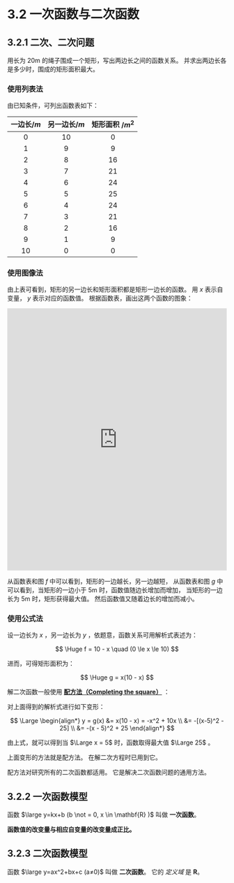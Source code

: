 # 3.2 一次函数与二次函数

## 3.2.1 二次、二次问题

用长为 20m 的绳子围成一个矩形，写出两边长之间的函数关系。
并求出两边长各是多少时，围成的矩形面积最大。

### 使用列表法

由已知条件，可列出函数表如下：

| 一边长$/m$ | 另一边长$/m$ | 矩形面积 $/m^2$ |
| :---: | :---: | :---: |
|  0 | 10 |  0 |
|  1 |  9 |  9 |
|  2 |  8 | 16 |
|  3 |  7 | 21 |
|  4 |  6 | 24 |
|  5 |  5 | 25 |
|  6 |  4 | 24 |
|  7 |  3 | 21 |
|  8 |  2 | 16 |
|  9 |  1 |  9 |
| 10 |  0 |  0 |

### 使用图像法

由上表可看到，矩形的另一边长和矩形面积都是矩形一边长的函数。
用 $x$ 表示自变量， $y$ 表示对应的函数值。
根据函数表，画出这两个函数的图象：

<iframe src="https://www.geogebra.org/calculator/g2dcp9dh?embed" width="100%" height="600" allowfullscreen style={{border: '1px solid #e4e4e4', borderRadius: '4px'}} frameborder="0"></iframe>

从函数表和图 $f$ 中可以看到，矩形的一边越长，另一边越短，
从函数表和图 $g$ 中可以看到，当矩形的一边小于 5m 时，函数值随边长增加而增加，
当矩形的一边长为 5m 时，矩形获得最大值。
然后函数值又随着边长的增加而减小。

### 使用公式法

设一边长为 $x$ ，另一边长为 $y$ ，依题意，函数关系可用解析式表述为：

$$
\Huge
f = 10 - x \quad (0 \le x \le 10)
$$

进而，可得矩形面积为：

$$
\Huge
g = x(10 - x)
$$

解二次函数一般使用 [**配方法（Completing the square）**](https://baike.baidu.com/item/%E9%85%8D%E6%96%B9%E6%B3%95/7600853) ：

对上面得到的解析式进行如下变形：

$$
\Large
\begin{align*}
  y = g(x) &= x(10 - x) = -x^2 + 10x \\
  &= -[(x-5)^2 - 25] \\
  &= -(x - 5)^2 + 25
\end{align*}
$$

由上式，就可以得到当 $\Large x = 5$ 时，函数取得最大值 $\Large 25$ 。

上面变形的方法就是配方法。
在解二次方程时已用到它。

配方法对研究所有的二次函数都适用。
它是解决二次函数问题的通用方法。

## 3.2.2 一次函数模型

函数 $\large y=kx+b (b \not = 0, x \in \mathbf{R} )$ 叫做 **一次函数**。

**函数值的改变量与相应自变量的改变量成正比。**

## 3.2.3 二次函数模型

函数 $\large y=ax^2+bx+c (a≠0)$ 叫做 **二次函数**。
它的 *定义域* 是 $\mathbf{R}$。
